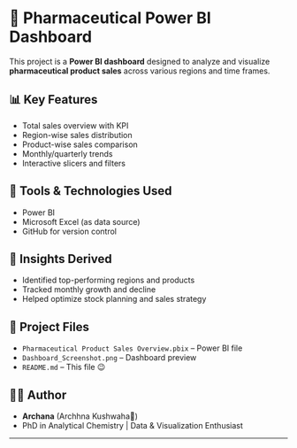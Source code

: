 # 💊 Pharmaceutical Power BI Dashboard

This project is a **Power BI dashboard** designed to analyze and visualize **pharmaceutical product sales** across various regions and time frames.

## 📊 Key Features

- Total sales overview with KPI
- Region-wise sales distribution
- Product-wise sales comparison
- Monthly/quarterly trends
- Interactive slicers and filters

## 🔧 Tools & Technologies Used

- Power BI
- Microsoft Excel (as data source)
- GitHub for version control

## 🧠 Insights Derived

- Identified top-performing regions and products
- Tracked monthly growth and decline
- Helped optimize stock planning and sales strategy

## 📁 Project Files

- `Pharmaceutical Product Sales Overview.pbix` – Power BI file
- `Dashboard_Screenshot.png` – Dashboard preview
- `README.md` – This file 😉

## 🙋‍♀️ Author

- **Archana** (Archhna Kushwaha🌟)
- PhD in Analytical Chemistry | Data & Visualization Enthusiast

---

